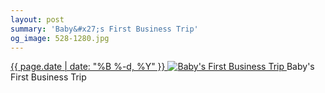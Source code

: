 ```yaml
---
layout: post
summary: 'Baby&#x27;s First Business Trip'
og_image: 528-1280.jpg
---
```


<p>
 <time>
  <a href="/528">
   {{ page.date | date: "%B %-d, %Y" }}
  </a>
 </time>
 <a href="/528">
  <img alt="Baby's First Business Trip" data-taken="8/24/2016" sizes="(min-width: 700px) 50vw, calc(100vw - 2rem)" src="{{ site.assets_url }}/528-640.jpg" srcset="{{ site.assets_url }}/528-320.jpg 320w, {{ site.assets_url }}/528-640.jpg 640w, {{ site.assets_url }}/528-960.jpg 960w, {{ site.assets_url }}/528-1280.jpg 1280w"/>
 </a>
 <span>
  Baby's First Business Trip
 </span>
</p>
